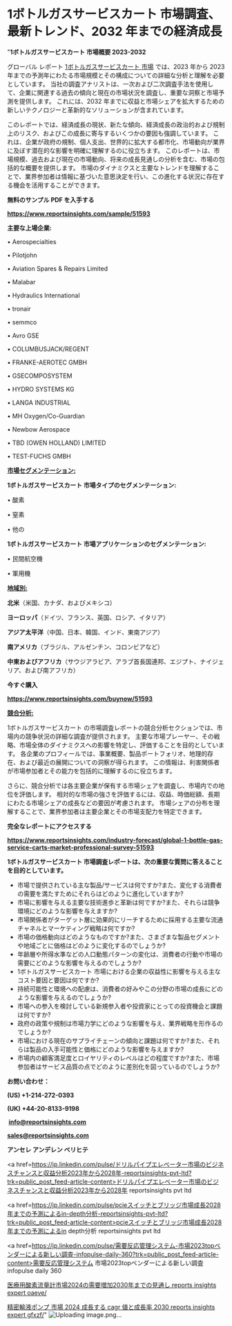 # 1ボトルガスサービスカート 市場調査、最新トレンド、2032 年までの経済成長

"<strong>1ボトルガスサービスカート 市場概要 2023-2032</strong>

グローバル レポート <a href=https://www.reportsinsights.com/sample/51593>1ボトルガスサービスカート 市場</a> では、2023 年から 2023 年までの予測年にわたる市場規模とその構成についての詳細な分析と理解を必要としています。 当社の調査アナリストは、一次および二次調査手法を使用して、企業に関連する過去の傾向と現在の市場状況を調査し、重要な洞察と市場予測を提供します。 これには、2032 年までに収益と市場シェアを拡大​​するための新しいテクノロジーと革新的なソリューションが含まれています。

このレポートでは、経済成長の現状、新たな傾向、経済成長の政治的および規制上のリスク、およびこの成長に寄与するいくつかの要因も強調しています。 これは、企業が政府の規制、個人支出、世界的に拡大する都市化、市場動向が業界に及ぼす潜在的な影響を明確に理解するのに役立ちます。 このレポートは、市場規模、過去および現在の市場動向、将来の成長見通しの分析を含む、市場の包括的な概要を提供します。 市場のダイナミクスと主要なトレンドを理解することで、業界参加者は情報に基づいた意思決定を行い、この進化する状況に存在する機会を活用することができます。

<strong><b>無料のサンプル PDF を入手する</b></strong>

<a href=https://www.reportsinsights.com/sample/51593><strong><u>https://www.reportsinsights.com/sample/51593</u></strong></a>

<strong>主要な上場企業:</strong>

• Aerospecialties

• Pilotjohn

• Aviation Spares & Repairs Limited

• Malabar

• Hydraulics International

• tronair

• semmco

• Avro GSE

• COLUMBUSJACK/REGENT

• FRANKE-AEROTEC GMBH

• GSECOMPOSYSTEM

• HYDRO SYSTEMS KG

• LANGA INDUSTRIAL

• MH Oxygen/Co-Guardian

• Newbow Aerospace

• TBD (OWEN HOLLAND) LIMITED

• TEST-FUCHS GMBH

<strong><u>市場セグメンテーション</u></strong><strong><u>:</u></strong>

<strong>1ボトルガスサービスカート 市場タイプのセグメンテーション:</strong>

• 酸素

• 窒素

• 他の

<strong>1ボトルガスサービスカート 市場アプリケーションのセグメンテーション:</strong>

• 民間航空機

• 軍用機

<strong><u>地域別</u></strong><strong><u>:</u></strong>

<strong>北米</strong>（米国、カナダ、およびメキシコ）

<strong>ヨーロッパ</strong>（ドイツ、フランス、英国、ロシア、イタリア）

<strong>アジア太平洋</strong>（中国、日本、韓国、インド、東南アジア）

<strong>南アメリカ</strong>（ブラジル、アルゼンチン、コロンビアなど）

<strong>中東およびアフリカ</strong>（サウジアラビア、アラブ首長国連邦、エジプト、ナイジェリア、および南アフリカ）

<strong>今すぐ購入</strong>

<a href=https://www.reportsinsights.com/buynow/51593><strong><u>https://www.reportsinsights.com/buynow/51593</u></strong></a>

<strong><u>競合分析:</u></strong>

1ボトルガスサービスカート の市場調査レポートの競合分析セクションでは、市場内の競争状況の詳細な調査が提供されます。 主要な市場プレーヤー、その戦略、市場全体のダイナミクスへの影響を特定し、評価することを目的としています。 各企業のプロフィールでは、事業概要、製品ポートフォリオ、地理的存在、および最近の展開についての洞察が得られます。 この情報は、利害関係者が市場参加者とその能力を包括的に理解するのに役立ちます。

さらに、競合分析では各主要企業が保有する市場シェアを調査し、市場内での地位を評価します。 相対的な市場の強さを評価するには、収益、時価総額、長期にわたる市場シェアの成長などの要因が考慮されます。 市場シェアの分布を理解することで、業界参加者は主要企業とその市場支配力を特定できます。

<strong>完全なレポートにアクセスする</strong>

<a href=https://www.reportsinsights.com/industry-forecast/global-1-bottle-gas-service-carts-market-professional-survey-51593><strong><u><b>https://www.reportsinsights.com/industry-forecast/global-1-bottle-gas-service-carts-market-professional-survey-51593</b></u></strong></a>

<strong><b>1ボトルガスサービスカート 市場調査レポートは、次の重要な質問に答えることを目的としています。</b></strong>
<ul>
  <li>市場で提供されている主な製品/サービスは何ですか?また、変化する消費者の需要を満たすためにそれらはどのように進化していますか?</li>
  <li>市場に影響を与える主要な技術進歩と革新は何ですか?また、それらは競争環境にどのような影響を与えますか?</li>
  <li>市場関係者がターゲット層に効果的にリーチするために採用する主要な流通チャネルとマーケティング戦略は何ですか?</li>
  <li>市場の価格動向はどのようなものですか?また、さまざまな製品セグメントや地域ごとに価格はどのように変化するのでしょうか?</li>
  <li>年齢層や所得水準などの人口動態パターンの変化は、消費者の行動や市場の需要にどのような影響を与えるのでしょうか?</li>
  <li>1ボトルガスサービスカート 市場における企業の収益性に影響を与える主なコスト要因と要因は何ですか?</li>
  <li>持続可能性と環境への配慮は、消費者の好みやこの分野の市場の成長にどのような影響を与えるのでしょうか?</li>
  <li>市場への参入を検討している新規参入者や投資家にとっての投資機会と課題は何ですか?</li>
  <li>政府の政策や規制は市場力学にどのような影響を与え、業界戦略を形作るのでしょうか?</li>
  <li>市場における現在のサプライチェーンの傾向と課題は何ですか?また、それらは製品の入手可能性と価格にどのような影響を与えますか?</li>
  <li>市場内の顧客満足度とロイヤリティのレベルはどの程度ですか?また、市場参加者はサービス品質の点でどのように差別化を図っているのでしょうか?</li>
</ul>
<strong>お問い合わせ：</strong>

<strong>(US) +1-214-272-0393</strong>

<strong>(UK) +44-20-8133-9198</strong>

<strong> </strong><a href=info@reportsinsights.com><strong><u>info@reportsinsights.com</u></strong></a>

<a href=sales@reportsinsights.com><strong><u>sales@reportsinsights.com</u></strong></a>

<strong>アンセレ アンデレン ベリヒテ</strong>

<a href=https://jp.linkedin.com/pulse/ドリルパイプエレベーター市場のビジネスチャンスと収益分析2023年から2028年-reportsinsights-pvt-ltd?trk=public_post_feed-article-content>ドリルパイプエレベーター市場のビジネスチャンスと収益分析2023年から2028年 reportsinsights pvt ltd</a>

<a href=https://jp.linkedin.com/pulse/pcieスイッチとブリッジ市場成長2028年までの予測によるin-depth分析-reportsinsights-pvt-ltd?trk=public_post_feed-article-content>pcieスイッチとブリッジ市場成長2028年までの予測によるin depth分析 reportsinsights pvt ltd</a>

<a href=https://jp.linkedin.com/pulse/需要反応管理システム-市場2023topベンダーによる新しい調査-infopulse-daily-360?trk=public_post_feed-article-content>需要反応管理システム 市場2023topベンダーによる新しい調査 infopulse daily 360</a>

<a href=https://www.linkedin.com/pulse/医療用酸素流量計市場2024の需要増加2030年までの見通し-reports-insights-expert-oaeve/>医療用酸素流量計市場2024の需要増加2030年までの見通し reports insights expert oaeve/</a>

<a href=https://www.linkedin.com/pulse/精密輸液ポンプ-市場-2024-成長する-cagr-値と成長率-2030-reports-insights-expert-gfxzf/>精密輸液ポンプ 市場 2024 成長する cagr 値と成長率 2030 reports insights expert gfxzf/</a>"
![Uploading image.png…]()
